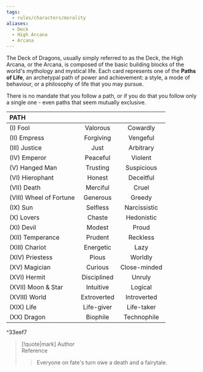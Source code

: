 ```yaml
---
tags:
  - rules/characters/morality
aliases:
  - Deck
  - High Arcana
  - Arcana
---
```

The Deck of Dragons, usually simply referred to as the Deck, the High Arcana, or the Arcana, is composed of the basic building blocks of the world's mythology and mystical life.
Each card represents one of the **Paths of Life**, an archetypal path of power and achievement: a style, a mode of behaviour, or a philosophy of life that you may pursue.

There is no mandate that you follow a path, or if you do that you follow only a single one - even paths that seem mutually exclusive.

| PATH                    |             |              |
|:----------------------- |:-----------:|:------------:|
| (I) Fool                |  Valorous   |   Cowardly   |
| (II) Empress            |  Forgiving  |   Vengeful   |
| (III) Justice           |    Just     |  Arbitrary   |
| (IV) Emperor            |  Peaceful   |   Violent    |
| (V) Hanged Man          |  Trusting   |  Suspicious  |
| (VI) Hierophant         |   Honest    |  Deceitful   |
| (VII) Death             |  Merciful   |    Cruel     |
| (VIII) Wheel of Fortune |  Generous   |    Greedy    |
| (IX) Sun                |  Selfless   | Narcissistic |
| (X) Lovers              |   Chaste    |  Hedonistic  |
| (XI) Devil              |   Modest    |    Proud     |
| (XII) Temperance        |   Prudent   |   Reckless   |
| (XIII) Chariot          |  Energetic  |     Lazy     |
| (XIV) Priestess         |    Pious    |   Worldly    |
| (XV) Magician           |   Curious   | Close-minded |
| (XVI) Hermit            | Disciplined |    Unruly    |
| (XVII) Moon & Star      |  Intuitive  |   Logical    |
| (XVIII) World           | Extroverted | Introverted  |
| (XIX) Life              | Life-giver  |  Life-taker  |
| (XX) Dragon             |  Biophile   | Technophile  |
^33eef7

> [!quote|mark] Author <br>Reference
> > Everyone on fate's turn
> > owe a death and a fairytale.
